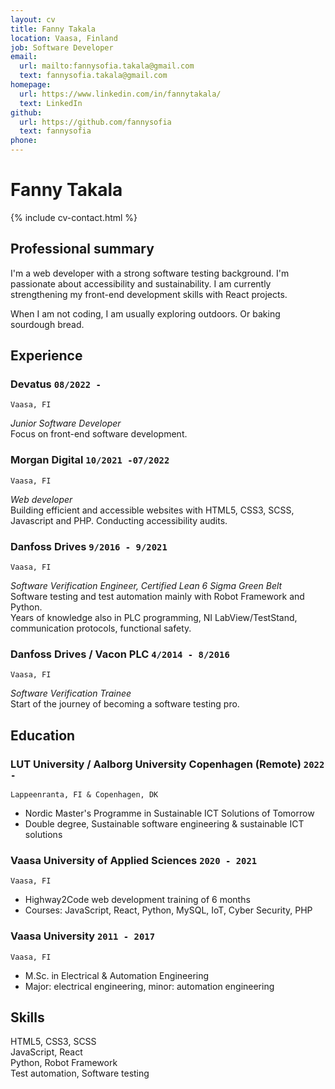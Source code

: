 ```yaml
---
layout: cv
title: Fanny Takala
location: Vaasa, Finland
job: Software Developer
email:
  url: mailto:fannysofia.takala@gmail.com
  text: fannysofia.takala@gmail.com
homepage:
  url: https://www.linkedin.com/in/fannytakala/
  text: LinkedIn
github:
  url: https://github.com/fannysofia
  text: fannysofia
phone:
---
```


# Fanny **Takala**

<!--
include contact information from the front matter
Supported arguments:
    - homepage: url, text
    - phone
    - email
-->

{% include cv-contact.html %}

## Professional summary

I'm a web developer with a strong software testing background. I'm passionate about accessibility and sustainability. I am currently strengthening my front-end development skills with React projects. 

When I am not coding, I am usually exploring outdoors. Or baking sourdough bread.

## Experience

### **Devatus** `08/2022 -`

```
Vaasa, FI 
```

_Junior Software Developer_<br>
Focus on front-end software development.

### **Morgan Digital** `10/2021 -07/2022`

```
Vaasa, FI 
```

_Web developer_<br>
Building efficient and accessible websites with HTML5, CSS3, SCSS, Javascript and PHP. Conducting accessibility audits.

### **Danfoss Drives** `9/2016 - 9/2021`

```
Vaasa, FI 
```

_Software Verification Engineer, Certified Lean 6 Sigma Green Belt_<br>
Software testing and test automation mainly with Robot Framework and Python.<br>
Years of knowledge also in PLC programming, NI LabView/TestStand, communication protocols, functional safety.

### **Danfoss Drives / Vacon PLC** `4/2014 - 8/2016`

```
Vaasa, FI 
```

_Software Verification Trainee_<br>
Start of the journey of becoming a software testing pro.

## Education

### **LUT University / Aalborg University Copenhagen (Remote)** `2022 -`

```
Lappeenranta, FI & Copenhagen, DK 
```

- Nordic Master's Programme in Sustainable ICT Solutions of Tomorrow
- Double degree, Sustainable software engineering & sustainable ICT solutions

### **Vaasa University of Applied Sciences** `2020 - 2021`

```
Vaasa, FI
```

- Highway2Code web development training of 6 months
- Courses: JavaScript, React, Python, MySQL, IoT, Cyber Security, PHP

### **Vaasa University** `2011 - 2017`

```
Vaasa, FI
```

- M.Sc. in Electrical & Automation Engineering
- Major: electrical engineering, minor: automation engineering

## Skills

HTML5, CSS3, SCSS <br>
JavaScript, React <br>
Python, Robot Framework <br>
Test automation, Software testing <br>

<!-- ### Footer

Last updated: May 2013 -->
